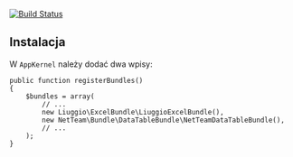 [![Build Status](https://travis-ci.org/NetTeam/NetTeamDataTableBundle.png?branch=1.0)](https://travis-ci.org/NetTeam/NetTeamDataTableBundle)


Instalacja
----------

W `AppKernel` należy dodać dwa wpisy:

    public function registerBundles()
    {
        $bundles = array(
            // ...
            new Liuggio\ExcelBundle\LiuggioExcelBundle(),
            new NetTeam\Bundle\DataTableBundle\NetTeamDataTableBundle(),
            // ...
        );
    }

